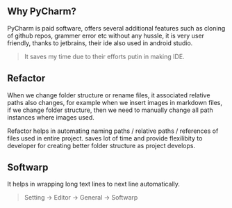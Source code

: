 ## Why PyCharm?
PyCharm is paid software, offers several additional features such as cloning of github repos, grammer error etc without any hussle, it is very user friendly, thanks to jetbrains, their ide also used in android studio.
> It saves my time due to their efforts putin in making IDE.

## Refactor
When we change folder structure or rename files, it associated relative paths also changes, for example when we insert images in markdown files, if we change folder structure, then we need to manually change all path instances where images used. 

Refactor helps in automating naming paths / relative paths / references of files used in entire project. saves lot of time and provide flexilibity to developer for creating better folder structure as project develops.

## Softwarp
It helps in wrapping long text lines to next line automatically.

> Setting -> Editor -> General -> Softwarp

